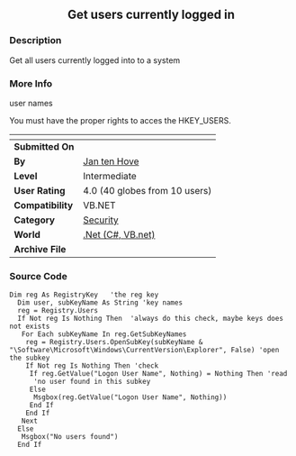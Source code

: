 ﻿<div align="center">

## Get users currently logged in


</div>

### Description

Get all users currently logged into to a system
 
### More Info
 
user names

You must have the proper rights to acces the HKEY_USERS.


<span>             |<span>
---                |---
**Submitted On**   |
**By**             |[Jan ten Hove](https://github.com/Planet-Source-Code/PSCIndex/blob/master/ByAuthor/jan-ten-hove.md)
**Level**          |Intermediate
**User Rating**    |4.0 (40 globes from 10 users)
**Compatibility**  |VB\.NET
**Category**       |[Security](https://github.com/Planet-Source-Code/PSCIndex/blob/master/ByCategory/security__10-14.md)
**World**          |[\.Net \(C\#, VB\.net\)](https://github.com/Planet-Source-Code/PSCIndex/blob/master/ByWorld/net-c-vb-net.md)
**Archive File**   |[](https://github.com/Planet-Source-Code/jan-ten-hove-get-users-currently-logged-in__10-292/archive/master.zip)





### Source Code

```
Dim reg As RegistryKey   'the reg key
  Dim user, subKeyName As String 'key names
  reg = Registry.Users
  If Not reg Is Nothing Then  'always do this check, maybe keys does not exists
   For Each subKeyName In reg.GetSubKeyNames
    reg = Registry.Users.OpenSubKey(subKeyName & "\Software\Microsoft\Windows\CurrentVersion\Explorer", False) 'open the subkey
    If Not reg Is Nothing Then 'check
     If reg.GetValue("Logon User Name", Nothing) = Nothing Then 'read
      'no user found in this subkey
     Else
      Msgbox(reg.GetValue("Logon User Name", Nothing))
     End If
    End If
   Next
  Else
   Msgbox("No users found")
  End If
```

